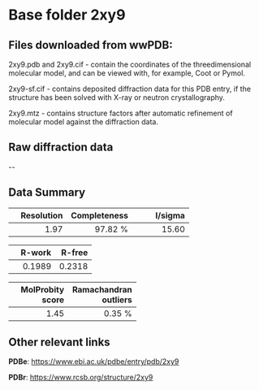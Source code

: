 # Base folder 2xy9

## Files downloaded from wwPDB:

2xy9.pdb and 2xy9.cif - contain the coordinates of the threedimensional molecular model, and can be viewed with, for example, Coot or Pymol.

2xy9-sf.cif - contains deposited diffraction data for this PDB entry, if the structure has been solved with X-ray or neutron crystallography.

2xy9.mtz - contains structure factors after automatic refinement of molecular model against the diffraction data.

## Raw diffraction data

--<br> 

## Data Summary
|   | Resolution | Completeness| I/sigma |
|---|-------------:|----------------:|--------------:|
|   |1.97|97.82 %|<img width=50/>15.60|

|   | **R-work**| **R-free**   
|---|-------------:|----------------:|           
||0.1989|0.2318|

|   |**MolProbity<br>score**| **Ramachandran<br>outliers** 
|---|-------------:|----------------:|
||1.45|0.35 %|

## Other relevant links 
**PDBe**:  https://www.ebi.ac.uk/pdbe/entry/pdb/2xy9
 
**PDBr**: https://www.rcsb.org/structure/2xy9 

